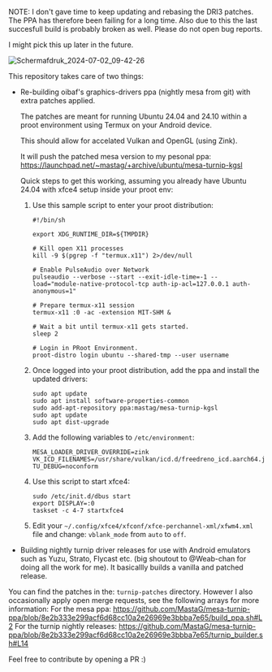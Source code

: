 NOTE: I don't gave time to keep updating and rebasing the DRI3 patches.
The PPA has therefore been failing for a long time.
Also due to this the last succesfull build is probably broken as well.
Please do not open bug reports.

I might pick this up later in the future.

![Schermafdruk_2024-07-02_09-42-26](https://github.com/MastaG/mesa-turnip-ppa/assets/15012115/84b6d427-c780-45a2-85bf-cf8b84d6fa56)

This repository takes care of two things:

- Re-building oibaf's graphics-drivers ppa (nightly mesa from git) with extra patches applied.

  The patches are meant for running Ubuntu 24.04 and 24.10 within a proot environment using Termux on your Android device.

  This should allow for accelated Vulkan and OpenGL (using Zink).

  It will push the patched mesa version to my pesonal ppa: https://launchpad.net/~mastag/+archive/ubuntu/mesa-turnip-kgsl

  Quick steps to get this working, assuming you already have Ubuntu 24.04 with xfce4 setup inside your proot env:

  1. Use this sample script to enter your proot distribution:
     ```
     #!/bin/sh

     export XDG_RUNTIME_DIR=${TMPDIR}

     # Kill open X11 processes
     kill -9 $(pgrep -f "termux.x11") 2>/dev/null

     # Enable PulseAudio over Network
     pulseaudio --verbose --start --exit-idle-time=-1 --load="module-native-protocol-tcp auth-ip-acl=127.0.0.1 auth-anonymous=1"

     # Prepare termux-x11 session
     termux-x11 :0 -ac -extension MIT-SHM &

     # Wait a bit until termux-x11 gets started.
     sleep 2

     # Login in PRoot Environment.
     proot-distro login ubuntu --shared-tmp --user username
     ```
  2. Once logged into your proot distribution, add the ppa and install the updated drivers:
     ```
     sudo apt update
     sudo apt install software-properties-common
     sudo add-apt-repository ppa:mastag/mesa-turnip-kgsl
     sudo apt update
     sudo apt dist-upgrade
     ```
  2. Add the following variables to ```/etc/environment```:
     ```
     MESA_LOADER_DRIVER_OVERRIDE=zink
     VK_ICD_FILENAMES=/usr/share/vulkan/icd.d/freedreno_icd.aarch64.json:/usr/share/vulkan/icd.d/freedreno_icd.armv7l.json
     TU_DEBUG=noconform
     ```
  3. Use this script to start xfce4:
     ```
     sudo /etc/init.d/dbus start
     export DISPLAY=:0
     taskset -c 4-7 startxfce4
     ```
  4. Edit your ```~/.config/xfce4/xfconf/xfce-perchannel-xml/xfwm4.xml``` file and change: ```vblank_mode``` from ```auto``` to ```off```.
  


- Building nightly turnip driver releases for use with Android emulators such as Yuzu, Strato, Flycast etc. (big shoutout to @Weab-chan for doing all the work for me).
  It basicallly builds a vanilla and patched release.

You can find the patches in the: ```turnip-patches``` directory.
However I also occasionally apply open merge requests, see the following arrays for more information:
For the mesa ppa: https://github.com/MastaG/mesa-turnip-ppa/blob/8e2b333e299acf6d68cc10a2e26969e3bbba7e65/build_ppa.sh#L2
For the turnip nightly releases: https://github.com/MastaG/mesa-turnip-ppa/blob/8e2b333e299acf6d68cc10a2e26969e3bbba7e65/turnip_builder.sh#L14

Feel free to contribute by opening a PR :)
